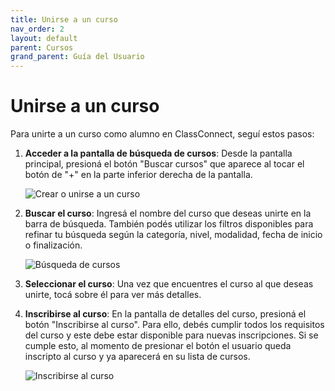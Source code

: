 ```yaml
---
title: Unirse a un curso
nav_order: 2
layout: default
parent: Cursos
grand_parent: Guía del Usuario
---
```


# Unirse a un curso

Para unirte a un curso como alumno en ClassConnect, seguí estos pasos:

1. **Acceder a la pantalla de búsqueda de cursos**: Desde la pantalla principal, presioná el botón "Buscar cursos" que aparece al tocar el botón de "+" en la parte inferior derecha de la pantalla.

   ![Crear o unirse a un curso]({{site.baseurl}}/assets/user/courses/create_or_join_course.png)

2. **Buscar el curso**: Ingresá el nombre del curso que deseas unirte en la barra de búsqueda. También podés utilizar los filtros disponibles para refinar tu búsqueda según la categoría, nivel, modalidad, fecha de inicio o finalización.

   ![Búsqueda de cursos]({{site.baseurl}}/assets/user/courses/search_courses.png)

3. **Seleccionar el curso**: Una vez que encuentres el curso al que deseas unirte, tocá sobre él para ver más detalles.

4. **Inscribirse al curso**: En la pantalla de detalles del curso, presioná el botón "Inscribirse al curso". Para ello, debés cumplir todos los requisitos del curso y este debe estar disponible para nuevas inscripciones. Si se cumple esto, al momento de presionar el botón el usuario queda inscripto al curso y ya aparecerá en su lista de cursos.

   ![Inscribirse al curso]({{site.baseurl}}/assets/user/courses/enroll_course.png)
